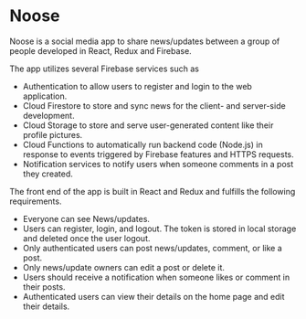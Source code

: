 # Noose

Noose is a social media app to share news/updates between a group of people developed in React, Redux and Firebase. 

The app utilizes several Firebase services such as 

- Authentication to allow users to register and login to the web application.
- Cloud Firestore to store and sync news for the client- and server-side development.
- Cloud Storage to store and serve user-generated content like their profile pictures.
- Cloud Functions to automatically run backend code (Node.js) in response to events triggered by Firebase features and HTTPS requests.
- Notification services to notify users when someone comments in a post they created.

The front end of the app is built in React and Redux and fulfills the following requirements. 

- Everyone can see News/updates. 
- Users can register, login, and logout. The token is stored in local storage and deleted once the user logout. 
- Only authenticated users can post news/updates, comment, or like a post. 
- Only news/update owners can edit a post or delete it.
- Users should receive a notification when someone likes or comment in their posts. 
- Authenticated users can view their details on the home page and edit their details. 
